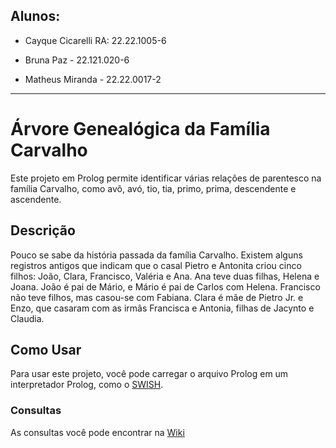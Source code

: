 ## Alunos:
* Cayque Cicarelli RA: 22.22.1005-6

* Bruna Paz - 22.121.020-6

* Matheus Miranda - 22.22.0017-2

*** 

# Árvore Genealógica da Família Carvalho

Este projeto em Prolog permite identificar várias relações de parentesco na família Carvalho, como avô, avó, tio, tia, primo, prima, descendente e ascendente.

## Descrição

Pouco se sabe da história passada da família Carvalho. Existem alguns registros antigos que indicam que o casal Pietro e Antonita criou cinco filhos: João, Clara, Francisco, Valéria e Ana. Ana teve duas filhas, Helena e Joana. João é pai de Mário, e Mário é pai de Carlos com Helena. Francisco não teve filhos, mas casou-se com Fabiana. Clara é mãe de Pietro Jr. e Enzo, que casaram com as irmãs Francisca e Antonia, filhas de Jacynto e Claudia.

## Como Usar

Para usar este projeto, você pode carregar o arquivo Prolog em um interpretador Prolog, como o [SWISH](https://swish.swi-prolog.org/).

### Consultas

As consultas você pode encontrar na [Wiki](https://github.com/NeonBrasil/L-gico-Primeira-Ordem/wiki/Regras-em-a%C3%A7%C3%A3o)
